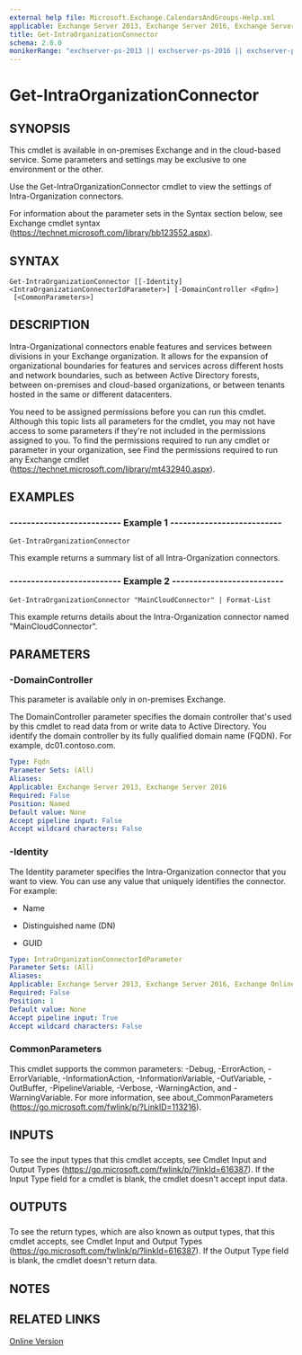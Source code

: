 ```yaml
---
external help file: Microsoft.Exchange.CalendarsAndGroups-Help.xml
applicable: Exchange Server 2013, Exchange Server 2016, Exchange Server 2019, Exchange Online
title: Get-IntraOrganizationConnector
schema: 2.0.0
monikerRange: "exchserver-ps-2013 || exchserver-ps-2016 || exchserver-ps-2019 || exchonline-ps"
---
```


# Get-IntraOrganizationConnector

## SYNOPSIS
This cmdlet is available in on-premises Exchange and in the cloud-based service. Some parameters and settings may be exclusive to one environment or the other.

Use the Get-IntraOrganizationConnector cmdlet to view the settings of Intra-Organization connectors.

For information about the parameter sets in the Syntax section below, see Exchange cmdlet syntax (https://technet.microsoft.com/library/bb123552.aspx).

## SYNTAX

```
Get-IntraOrganizationConnector [[-Identity] <IntraOrganizationConnectorIdParameter>] [-DomainController <Fqdn>]
 [<CommonParameters>]
```

## DESCRIPTION
Intra-Organizational connectors enable features and services between divisions in your Exchange organization. It allows for the expansion of organizational boundaries for features and services across different hosts and network boundaries, such as between Active Directory forests, between on-premises and cloud-based organizations, or between tenants hosted in the same or different datacenters.

You need to be assigned permissions before you can run this cmdlet. Although this topic lists all parameters for the cmdlet, you may not have access to some parameters if they're not included in the permissions assigned to you. To find the permissions required to run any cmdlet or parameter in your organization, see Find the permissions required to run any Exchange cmdlet (https://technet.microsoft.com/library/mt432940.aspx).

## EXAMPLES

### -------------------------- Example 1 --------------------------
```
Get-IntraOrganizationConnector
```

This example returns a summary list of all Intra-Organization connectors.

### -------------------------- Example 2 --------------------------
```
Get-IntraOrganizationConnector "MainCloudConnector" | Format-List
```

This example returns details about the Intra-Organization connector named "MainCloudConnector".

## PARAMETERS

### -DomainController
This parameter is available only in on-premises Exchange.

The DomainController parameter specifies the domain controller that's used by this cmdlet to read data from or write data to Active Directory. You identify the domain controller by its fully qualified domain name (FQDN). For example, dc01.contoso.com.

```yaml
Type: Fqdn
Parameter Sets: (All)
Aliases:
Applicable: Exchange Server 2013, Exchange Server 2016
Required: False
Position: Named
Default value: None
Accept pipeline input: False
Accept wildcard characters: False
```

### -Identity
The Identity parameter specifies the Intra-Organization connector that you want to view. You can use any value that uniquely identifies the connector. For example:

- Name

- Distinguished name (DN)

- GUID

```yaml
Type: IntraOrganizationConnectorIdParameter
Parameter Sets: (All)
Aliases:
Applicable: Exchange Server 2013, Exchange Server 2016, Exchange Online
Required: False
Position: 1
Default value: None
Accept pipeline input: True
Accept wildcard characters: False
```

### CommonParameters
This cmdlet supports the common parameters: -Debug, -ErrorAction, -ErrorVariable, -InformationAction, -InformationVariable, -OutVariable, -OutBuffer, -PipelineVariable, -Verbose, -WarningAction, and -WarningVariable. For more information, see about_CommonParameters (https://go.microsoft.com/fwlink/p/?LinkID=113216).

## INPUTS

###  
To see the input types that this cmdlet accepts, see Cmdlet Input and Output Types (https://go.microsoft.com/fwlink/p/?linkId=616387). If the Input Type field for a cmdlet is blank, the cmdlet doesn't accept input data.

## OUTPUTS

###  
To see the return types, which are also known as output types, that this cmdlet accepts, see Cmdlet Input and Output Types (https://go.microsoft.com/fwlink/p/?linkId=616387). If the Output Type field is blank, the cmdlet doesn't return data.

## NOTES

## RELATED LINKS

[Online Version](https://technet.microsoft.com/library/213b31c9-71b5-452e-9ead-401b87f6ce4e.aspx)
